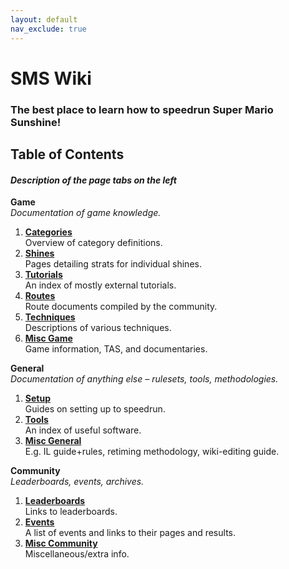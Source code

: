 ```yaml
---
layout: default
nav_exclude: true
---
```

# SMS Wiki

### The best place to learn how to speedrun Super Mario Sunshine!  

## Table of Contents
#### *Description of the page tabs on the left*  

**Game**  
*Documentation of game knowledge.*
1. **[Categories](https://smscommunity.github.io/sms-guide/categories/)**  
Overview of category definitions.
2. **[Shines](https://smscommunity.github.io/sms-guide/shines/)**  
Pages detailing strats for individual shines.
3. **[Tutorials](https://smscommunity.github.io/sms-guide/tutorials/)**  
An index of mostly external tutorials.
4. **[Routes](https://smscommunity.github.io/sms-guide/routes/)**  
Route documents compiled by the community.
5. **[Techniques](https://smscommunity.github.io/sms-guide/techniques/)**  
Descriptions of various techniques.
6. **[Misc Game](https://smscommunity.github.io/sms-guide/game/misc/)**  
Game information, TAS, and documentaries.


**General**  
*Documentation of anything else – rulesets, tools, methodologies.*

1. **[Setup](https://smscommunity.github.io/sms-guide/setup)**  
Guides on setting up to speedrun.
2. **[Tools](https://smscommunity.github.io/sms-guide/tools)**  
An index of useful software.
3. **[Misc General](https://smscommunity.github.io/sms-guide/info)**  
E.g. IL guide+rules, retiming methodology, wiki-editing guide.

**Community**  
*Leaderboards, events, archives.*

1. **[Leaderboards](https://smscommunity.github.io/sms-guide/community/leaderboards/)**  
Links to leaderboards.
2. **[Events](https://smscommunity.github.io/sms-guide/community/events/)**  
A list of events and links to their pages and results.
3. **[Misc Community](https://smscommunity.github.io/sms-guide/community/misc/)**  
Miscellaneous/extra info.
